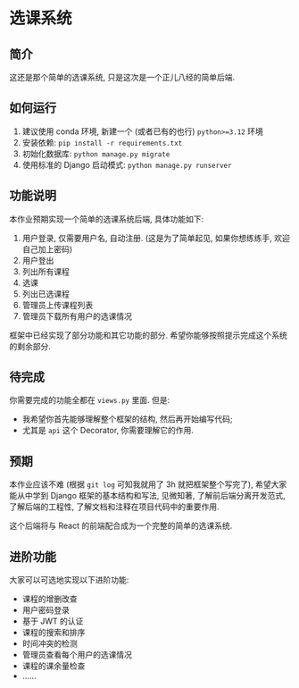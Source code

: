 # 选课系统

## 简介

这还是那个简单的选课系统, 只是这次是一个正儿八经的简单后端.

## 如何运行

1. 建议使用 conda 环境, 新建一个 (或者已有的也行) `python>=3.12` 环境
2. 安装依赖: `pip install -r requirements.txt`
3. 初始化数据库: `python manage.py migrate`
4. 使用标准的 Django 启动模式: `python manage.py runserver`

## 功能说明

本作业预期实现一个简单的选课系统后端, 具体功能如下:

1. 用户登录, 仅需要用户名, 自动注册. (这是为了简单起见, 如果你想练练手, 欢迎自己加上密码)
2. 用户登出
3. 列出所有课程
4. 选课
5. 列出已选课程
6. 管理员上传课程列表
7. 管理员下载所有用户的选课情况

框架中已经实现了部分功能和其它功能的部分. 希望你能够按照提示完成这个系统的剩余部分.

## 待完成

你需要完成的功能全都在 `views.py` 里面. 但是:

- 我希望你首先能够理解整个框架的结构, 然后再开始编写代码;
- 尤其是 `api` 这个 Decorator, 你需要理解它的作用.

## 预期

本作业应该不难 (根据 `git log` 可知我就用了 3h 就把框架整个写完了), 希望大家能从中学到
Django 框架的基本结构和写法, 见微知著, 了解前后端分离开发范式, 了解后端的工程性,
了解文档和注释在项目代码中的重要作用.

这个后端将与 React 的前端配合成为一个完整的简单的选课系统.

## 进阶功能

大家可以可选地实现以下进阶功能:

- 课程的增删改查
- 用户密码登录
- 基于 JWT 的认证
- 课程的搜索和排序
- 时间冲突的检测
- 管理员查看每个用户的选课情况
- 课程的课余量检查
- ......